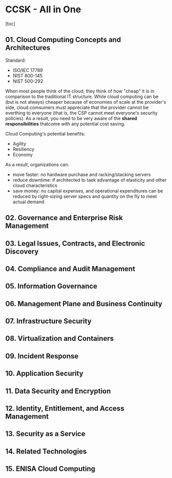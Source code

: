 # CCSK - All in One

[toc]

## 01. Cloud Computing Concepts and Architectures

Standard:

- ISO/IEC 17789
- NIST 800-145
- NIST 500-292

When most people think of the cloud, they think of how "cheap" it is in comparison to the traditional IT structure. While cloud computing can be (but is not always) cheaper because of economies of scale at the provider's side, cloud comsumers must appreciate that the provider cannot be everthing to everyone (that is, the CSP cannot meet everyone's security policies). As a result, you need to be very aware of the __shared responsibilities__ thatcome with any potential cost saving.

Cloud Computing's potential benefits:

- Agility
- Resiliency
- Economy

As a result, organizations can:

- move faster: no hardware purchase and racking/stacking servers
- reduce downtime: if architected to taek advantage of elasticity and other cloud characteristics
- save money: no capital expenses, and operational expenditures can be reduced by right-sizing server specs and quantity on the fly to meet actual demand


## 02. Governance and Enterprise Risk Management

## 03. Legal Issues, Contracts, and Electronic Discovery

## 04. Compliance and Audit Management

## 05. Information Governance

## 06. Management Plane and Business Continuity

## 07. Infrastructure Security

## 08. Virtualization and Containers

## 09. Incident Response

## 10. Application Security

## 11. Data Security and Encryption

## 12. Identity, Entitlement, and Access Management

## 13. Security as a Service

## 14. Related Technologies

## 15. ENISA Cloud Computing